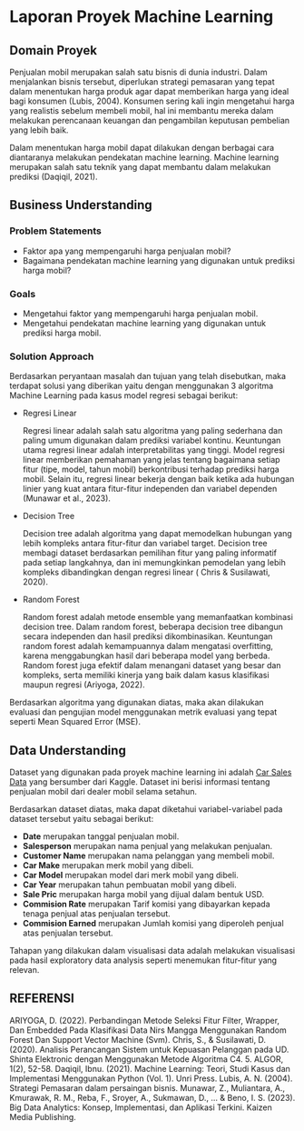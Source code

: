 # Laporan Proyek Machine Learning

## Domain Proyek

Penjualan mobil merupakan salah satu bisnis di dunia industri. Dalam menjalankan bisnis tersebut, diperlukan strategi pemasaran yang tepat dalam menentukan harga produk agar dapat memberikan harga yang ideal bagi konsumen (Lubis, 2004). Konsumen sering kali ingin mengetahui harga yang realistis sebelum membeli mobil, hal ini membantu mereka dalam melakukan perencanaan keuangan dan pengambilan keputusan pembelian yang lebih baik.

Dalam menentukan harga mobil dapat dilakukan dengan berbagai cara diantaranya melakukan pendekatan machine learning. Machine learning merupakan salah satu teknik yang dapat membantu dalam melakukan prediksi (Daqiqil, 2021).

## Business Understanding

### Problem Statements

- Faktor apa yang mempengaruhi harga penjualan mobil?
- Bagaimana pendekatan machine learning yang digunakan untuk prediksi harga mobil?

### Goals

- Mengetahui faktor yang mempengaruhi harga penjualan mobil.
- Mengetahui pendekatan machine learning yang digunakan untuk prediksi harga mobil.

### Solution Approach

Berdasarkan peryantaan masalah dan tujuan yang telah disebutkan, maka terdapat solusi yang diberikan yaitu dengan menggunakan 3 algoritma Machine Learning pada kasus model regresi sebagai berikut:

- Regresi Linear

  Regresi linear adalah salah satu algoritma yang paling sederhana dan paling umum digunakan dalam prediksi variabel kontinu. Keuntungan utama regresi linear adalah interpretabilitas yang tinggi. Model regresi linear memberikan pemahaman yang jelas tentang bagaimana setiap fitur (tipe, model, tahun mobil) berkontribusi terhadap prediksi harga mobil. Selain itu, regresi linear bekerja dengan baik ketika ada hubungan linier yang kuat antara fitur-fitur independen dan variabel dependen (Munawar et al., 2023).

- Decision Tree

  Decision tree adalah algoritma yang dapat memodelkan hubungan yang lebih kompleks antara fitur-fitur dan variabel target. Decision tree membagi dataset berdasarkan pemilihan fitur yang paling informatif pada setiap langkahnya, dan ini memungkinkan pemodelan yang lebih kompleks dibandingkan dengan regresi linear ( Chris & Susilawati, 2020).

- Random Forest

  Random forest adalah metode ensemble yang memanfaatkan kombinasi decision tree. Dalam random forest, beberapa decision tree dibangun secara independen dan hasil prediksi dikombinasikan. Keuntungan random forest adalah kemampuannya dalam mengatasi overfitting, karena menggabungkan hasil dari beberapa model yang berbeda. Random forest juga efektif dalam menangani dataset yang besar dan kompleks, serta memiliki kinerja yang baik dalam kasus klasifikasi maupun regresi (Ariyoga, 2022).

Berdasarkan algoritma yang digunakan diatas, maka akan dilakukan evaluasi dan pengujian model menggunakan metrik evaluasi yang tepat seperti Mean Squared Error (MSE).

## Data Understanding

Dataset yang digunakan pada proyek machine learning ini adalah [Car Sales Data](https://www.kaggle.com/datasets/suraj520/car-sales-data) yang bersumber dari Kaggle. Dataset ini berisi informasi tentang penjualan mobil dari dealer mobil selama setahun.

Berdasarkan dataset diatas, maka dapat diketahui variabel-variabel pada dataset tersebut yaitu sebagai berikut:

- **Date** merupakan tanggal penjualan mobil.
- **Salesperson** merupakan nama penjual yang melakukan penjualan.
- **Customer Name** merupakan nama pelanggan yang membeli mobil.
- **Car Make** merupakan merk mobil yang dibeli.
- **Car Model** merupakan model dari merk mobil yang dibeli.
- **Car Year** merupakan tahun pembuatan mobil yang dibeli.
- **Sale Pric** merupakan harga mobil yang dijual dalam bentuk USD.
- **Commision Rate** merupakan Tarif komisi yang dibayarkan kepada tenaga penjual atas penjualan tersebut.
- **Commision Earned** merupakan Jumlah komisi yang diperoleh penjual atas penjualan tersebut.

Tahapan yang dilakukan dalam visualisasi data adalah melakukan visualisasi pada hasil exploratory data analysis seperti menemukan fitur-fitur yang relevan.

## REFERENSI

ARIYOGA, D. (2022). Perbandingan Metode Seleksi Fitur Filter, Wrapper, Dan Embedded Pada Klasifikasi Data Nirs Mangga Menggunakan Random Forest Dan Support Vector Machine (Svm).
Chris, S., & Susilawati, D. (2020). Analisis Perancangan Sistem untuk Kepuasan Pelanggan pada UD. Shinta Elektronic dengan Menggunakan Metode Algoritma C4. 5. ALGOR, 1(2), 52-58.
Daqiqil, Ibnu. (2021). Machine Learning: Teori, Studi Kasus dan Implementasi Menggunakan Python (Vol. 1). Unri Press.
Lubis, A. N. (2004). Strategi Pemasaran dalam persaingan bisnis.
Munawar, Z., Muliantara, A., Kmurawak, R. M., Reba, F., Sroyer, A., Sukmawan, D., ... & Beno, I. S. (2023). Big Data Analytics: Konsep, Implementasi, dan Aplikasi Terkini. Kaizen Media Publishing.
